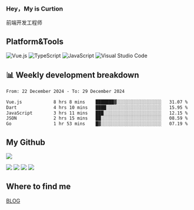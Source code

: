 ### Hey，My is Curtion
前端开发工程师
## Platform&Tools

![Vue.js](https://img.shields.io/badge/-Vue.js-4FC08D?style=flat-square&logo=Vue.js&logoColor=white)
![TypeScript](https://img.shields.io/badge/-TypeScript-007ACC?style=flat-square&logo=typescript&logoColor=white)
![JavaScript](https://img.shields.io/badge/-JavaScript-F7DF1E?style=flat-square&logo=javascript&logoColor=black)
![Visual Studio Code](https://img.shields.io/badge/-VSCode-007ACC?style=flat-square&logo=Visual-Studio-Code&logoColor=white)

## 📊 Weekly development breakdown

<!--START_SECTION:waka-->

```txt
From: 22 December 2024 - To: 29 December 2024

Vue.js            8 hrs 8 mins    ███████▓░░░░░░░░░░░░░░░░░   31.07 %
Dart              4 hrs 10 mins   ████░░░░░░░░░░░░░░░░░░░░░   15.95 %
JavaScript        3 hrs 11 mins   ███░░░░░░░░░░░░░░░░░░░░░░   12.15 %
JSON              2 hrs 15 mins   ██░░░░░░░░░░░░░░░░░░░░░░░   08.59 %
Go                1 hr 53 mins    █▓░░░░░░░░░░░░░░░░░░░░░░░   07.19 %
```

<!--END_SECTION:waka-->

## My Github

![](http://github-profile-summary-cards.vercel.app/api/cards/profile-details?username=curtion&theme=nord_bright)

![](http://github-profile-summary-cards.vercel.app/api/cards/stats?username=curtion&theme=nord_bright)
![](http://github-profile-summary-cards.vercel.app/api/cards/productive-time?username=curtion&theme=nord_bright&utcOffset=8)
![](http://github-profile-summary-cards.vercel.app/api/cards/repos-per-language?username=curtion&theme=nord_bright)
![](http://github-profile-summary-cards.vercel.app/api/cards/most-commit-language?username=curtion&theme=nord_bright)

## Where to find me

[BLOG](https://blog.3gxk.net)
